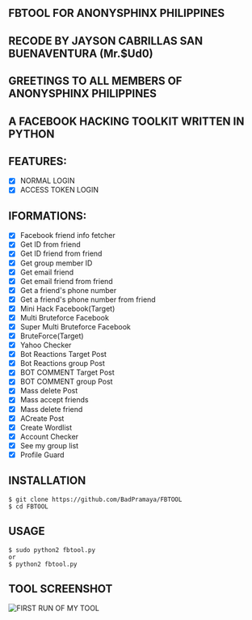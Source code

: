 ## FBTOOL FOR ANONYSPHINX PHILIPPINES 
## RECODE BY JAYSON CABRILLAS SAN BUENAVENTURA (Mr.$Ud0)
## GREETINGS TO ALL MEMBERS OF ANONYSPHINX PHILIPPINES 

## A FACEBOOK HACKING TOOLKIT WRITTEN IN PYTHON

## FEATURES:
- [x] NORMAL LOGIN
- [x] ACCESS TOKEN LOGIN

## IFORMATIONS:
- [x] Facebook friend info fetcher
- [x] Get ID from friend
- [x] Get ID friend from friend
- [x] Get group member ID
- [x] Get email friend
- [x] Get email friend from friend
- [x] Get a friend's phone number
- [x] Get a friend's phone number from friend
- [x] Mini Hack Facebook(Target)
- [x] Multi Bruteforce Facebook
- [x] Super Multi Bruteforce Facebook
- [x] BruteForce(Target)
- [x] Yahoo Checker
- [x] Bot Reactions Target Post
- [x] Bot Reactions group Post
- [x] BOT COMMENT Target Post
- [x] BOT COMMENT group Post
- [x] Mass delete Post
- [x] Mass accept friends
- [x] Mass delete friend
- [x] ACreate Post
- [x] Create Wordlist
- [x] Account Checker 
- [x] See my group list
- [x] Profile Guard

## INSTALLATION

    $ git clone https://github.com/BadPramaya/FBTOOL
    $ cd FBTOOL

## USAGE

    $ sudo python2 fbtool.py
    or
    $ python2 fbtool.py

## TOOL SCREENSHOT

![FIRST RUN OF MY TOOL](https://github.com/mkdirlove/FBTOOL/blob/master/Screenshot_2020-04-27_17-37-57.png)
